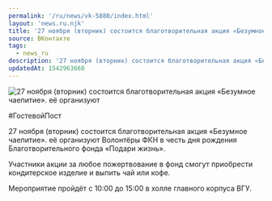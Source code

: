 ```yaml
---
permalink: '/ru/news/vk-5880/index.html'
layout: 'news.ru.njk'
title: '27 ноября (вторник) состоится благотворительная акция «Безумное чаепитие».'
source: ВКонтакте
tags:
  - news_ru
description: '27 ноября (вторник) состоится благотворительная акция «Безумное чаепитие».'
updatedAt: 1542963660
---
```

![27 ноября (вторник) состоится благотворительная акция «Безумное чаепитие». её организуют](https://sun9-72.userapi.com/impf/c848416/v848416099/c1301/Z22Hw8-Chh4.jpg?size=960x639&quality=96&proxy=1&sign=73048f6a5dc789462ce98c810c6baf1d&c_uniq_tag=2KDfTzBCe8TVtAI4duYRhf2hlokk50-7tDr2IJZDnRk&type=album)

#ГостевойПост

27 ноября (вторник) состоится благотворительная акция «Безумное чаепитие». её организуют Волонтёры ФКН в честь дня рождения Благотворительного фонда «Подари жизнь».

Участники акции за любое пожертвование в фонд смогут приобрести кондитерское изделие и выпить чай или кофе.

Мероприятие пройдёт с 10:00 до 15:00 в холле главного корпуса ВГУ.
